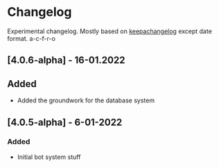 # Changelog

Experimental changelog. Mostly based on [keepachangelog](https://keepachangelog.com/en/1.0.0/) except date format. a-c-f-r-o

## [4.0.6-alpha] - 16-01.2022

## Added
- Added the groundwork for the database system

## [4.0.5-alpha] - 6-01-2022

### Added
- Initial bot system stuff